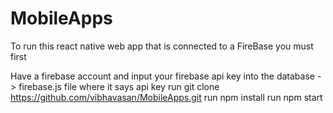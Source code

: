 # MobileApps
To run this react native web app that is connected to a FireBase you must first

Have a firebase account and input your firebase api key into the database -> firebase.js file where it says api key
run git clone https://github.com/vibhavasan/MobileApps.git
run npm install
run npm start
